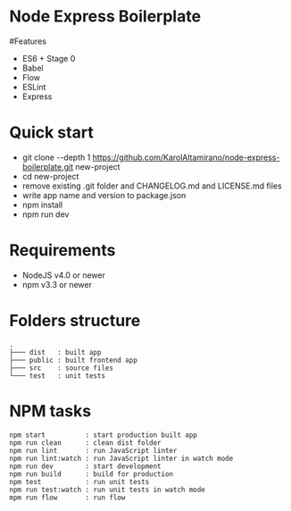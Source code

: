 # Node Express Boilerplate

#Features
- ES6 + Stage 0
- Babel
- Flow
- ESLint
- Express

# Quick start
- git clone --depth 1 https://github.com/KarolAltamirano/node-express-boilerplate.git new-project
- cd new-project
- remove existing .git folder and CHANGELOG.md and LICENSE.md files
- write app name and version to package.json
- npm install
- npm run dev

# Requirements
- NodeJS v4.0 or newer
- npm v3.3 or newer

# Folders structure
```
.
├─── dist   : built app
├─── public : built frontend app
├─── src    : source files
└─── test   : unit tests
```

# NPM tasks
```
npm start          : start production built app
npm run clean      : clean dist folder
npm run lint       : run JavaScript linter
npm run lint:watch : run JavaScript linter in watch mode
npm run dev        : start development
npm run build      : build for production
npm test           : run unit tests
npm run test:watch : run unit tests in watch mode
mpm run flow       : run flow
```
